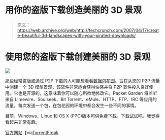 # 用你的盗版下载创造美丽的 3D 景观

> 原文：<https://web.archive.org/web/http://techcrunch.com/2007/04/17/create-beautiful-3d-landscapes-with-your-pirated-downloads/>

# 使用您的盗版下载创建美丽的 3D 景观

![](img/77e0c23495f71004dfc2710acb4f9826.png)

那些经常盗版或通过 P2P 下载的人可能想看看[数据包花园](https://web.archive.org/web/20201206000801/http://www.packetgarden.com/)。旨在从您的 P2P 流量中创建一个 3D 模型景观，该软件非常适合获得快感并将 P2P 软件投入良好使用。它也是开源的，这意味着你可以随心所欲地修改它。Packet Garden 将监听来自 Limewire、Soulseek、Bit Torrent、eMule、HTTP、FTP、IRC 等应用的流量。每次发送一个包，在包花园的环境中都会发生一些不同的事情。

目前，Windows、Linux 和 OS X (PPC)版本可供免费下载。下载试试吧。我觉得看起来非常有趣。

[官方网站](https://web.archive.org/web/20201206000801/http://www.packetgarden.com/)【via[TorrentFreak](https://web.archive.org/web/20201206000801/http://torrentfreak.com/generate-3d-worlds-from-your-p2p-traffic/)